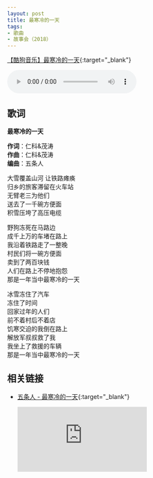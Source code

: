 ```yaml
---
layout: post
title: 最寒冷的一天
tags:
- 歌曲
- 故事会（2018）
---
```


[【酷狗音乐】最寒冷的一天](https://www.kugou.com/song/#hash=B58AFF3F49768181078A1B960F438668&album_id=15435451){:target="_blank"}

<audio controls autoplay loop  src="https://onedrive.gimhoy.com/1drv/aHR0cHM6Ly8xZHJ2Lm1zL3UvcyFBbXVjeFU4NF9vc3NoRDJ2RDdMZkNnalQzb19L.flac">
您的浏览器不支持 audio 标签。
</audio>

## 歌词

**最寒冷的一天**

**作词**：仁科&茂涛  
**作曲**：仁科&茂涛  
**编曲**：五条人

大雪覆盖山河 让铁路瘫痪  
归乡的旅客滞留在火车站  
无臂老三为他们  
送去了一千碗方便面  
积雪压垮了高压电缆

野狗冻死在马路边  
成千上万的车堵在路上  
我沿着铁路走了一整晚  
村民们将一碗方便面  
卖到了两百块钱  
人们在路上不停地抱怨  
那是一年当中最寒冷的一天

冰雪冻住了汽车  
冻住了时间  
回家过年的人们  
前不着村后不着店  
饥寒交迫的我倒在路上  
解放军叔叔救了我  
我坐上了救援的车辆  
那是一年当中最寒冷的一天

## 相关链接

* [五条人 - 最寒冷的一天](https://v.youku.com/v_show/id_XNDUxMTY1OTg2MA==.html?spm=a2h0c.8166622.PhoneSokuUgc_1.dscreenshot){:target="_blank"}

  <div class="iframe-container"><iframe class="responsive-iframe" src='https://player.youku.com/embed/XNDUxMTY1OTg2MA==' frameborder="no" allowfullscreen="true"></iframe></div>
  